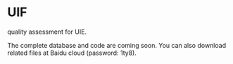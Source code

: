 # UIF
quality assessment for UIE.

The complete database and code are coming soon. You can also download related files at Baidu cloud (password: 1ty8).
<a href="http://www.baidu.com">
